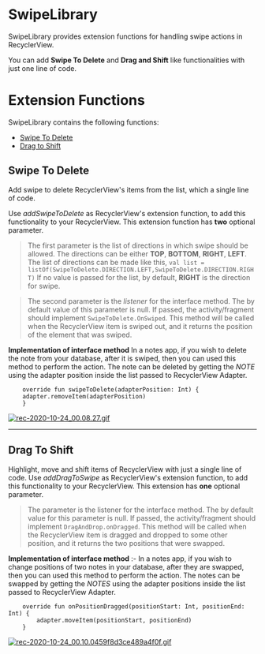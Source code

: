 # SwipeLibrary

SwipeLibrary provides extension functions for handling swipe actions in RecyclerView. 

You can add **Swipe To Delete** and **Drag and Shift** like functionalities with just one line of code.


# Extension Functions

SwipeLibrary contains the following functions:
- [Swipe To Delete](#swipe-to-delete)
- [Drag to Shift](#drag-to-shift)

## Swipe To Delete

Add swipe to delete RecyclerView's items from the list, which a single line of code.

Use *addSwipeToDelete* as RecyclerView's extension function, to add this functionality to your RecyclerView. 
This extension function has **two** optional parameter. 
> The first parameter is the list of directions in which swipe should be allowed. The directions can be either **TOP**, **BOTTOM**, **RIGHT**, **LEFT**.
The list of directions can be made like this,
		`val list = listOf(SwipeToDelete.DIRECTION.LEFT,SwipeToDelete.DIRECTION.RIGHT)`
If no value is passed for the list, by default, **RIGHT** is the direction for swipe.

> The second parameter is the *listener* for the interface method. The by default value of this parameter is null. If passed, the activity/fragment should implement `SwipeToDelete.OnSwiped`. This method will be called when the RecyclerView item is swiped out, and it returns the position of the element that was swiped. 

**Implementation of interface method**
In a notes app, if you wish to delete the note from your database, after it is swiped, then you can used this method to perform the action. The note can be deleted by getting the *NOTE* using the adapter position inside the list passed to RecyclerView Adapter.

        override fun swipeToDelete(adapterPosition: Int) {  
		adapter.removeItem(adapterPosition)  
		}
		
[![rec-2020-10-24_00.08.27.gif](https://s8.gifyu.com/images/rec-2020-10-24_00.08.27.gif)](https://gifyu.com/image/8jlD)


---		

## Drag To Shift

Highlight, move and shift items of RecyclerView with just a single line of code.
Use *addDragToSwipe* as RecyclerView's extension function, to add this functionality to your RecyclerView. This extension has **one** optional parameter.

> The parameter is the listener for the interface method. The by default value for this parameter is null. If passed, the activity/fragment should implement `DragAndDrop.onDragged`. This method will be called when the RecyclerView item is dragged and dropped to some other position, and it returns the two positions that were swapped.	

**Implementation of interface method** :- 
In a notes app, if you wish to change positions of two notes in your database, after they are swapped, then you can used this method to perform the action. The notes can be swapped by getting the _NOTES_ using the adapter positions inside the list passed to RecyclerView Adapter.

    	override fun onPositionDragged(positionStart: Int, positionEnd: Int) {  
			adapter.moveItem(positionStart, positionEnd)  
		}
		
[![rec-2020-10-24_00.10.0459f8d3ce489a4f0f.gif](https://s8.gifyu.com/images/rec-2020-10-24_00.10.0459f8d3ce489a4f0f.gif)](https://gifyu.com/image/8jl5)

